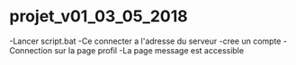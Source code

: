 # projet_v01_03_05_2018

-Lancer script.bat
-Ce connecter a l'adresse du serveur
-cree un compte
-Connection sur la page profil
-La page message est accessible
